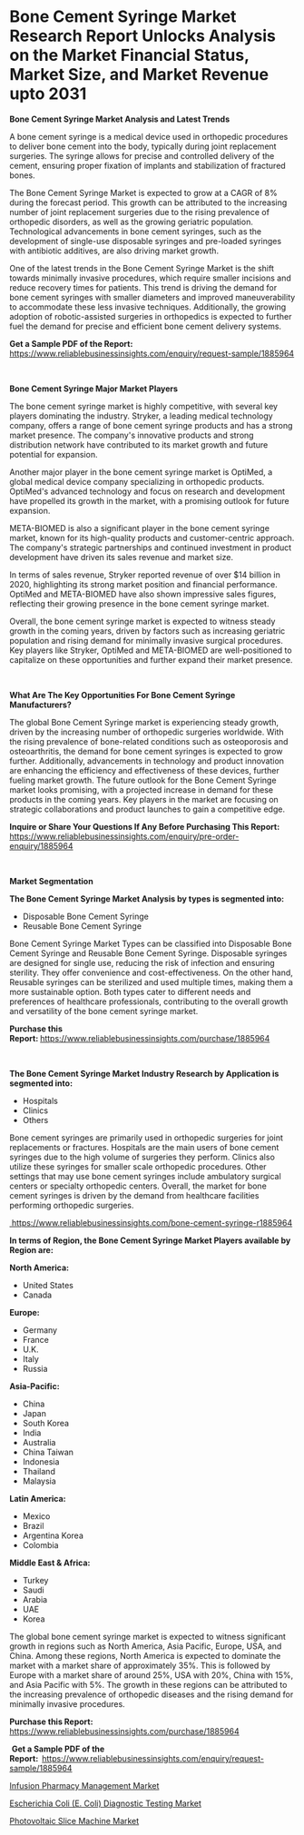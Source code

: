 <p><h1>Bone Cement Syringe Market Research Report Unlocks Analysis on the Market Financial Status, Market Size, and Market Revenue upto 2031</h1></p><p><strong>Bone Cement Syringe Market Analysis and Latest Trends</strong></p>
<p><p>A bone cement syringe is a medical device used in orthopedic procedures to deliver bone cement into the body, typically during joint replacement surgeries. The syringe allows for precise and controlled delivery of the cement, ensuring proper fixation of implants and stabilization of fractured bones.</p><p>The Bone Cement Syringe Market is expected to grow at a CAGR of 8% during the forecast period. This growth can be attributed to the increasing number of joint replacement surgeries due to the rising prevalence of orthopedic disorders, as well as the growing geriatric population. Technological advancements in bone cement syringes, such as the development of single-use disposable syringes and pre-loaded syringes with antibiotic additives, are also driving market growth.</p><p>One of the latest trends in the Bone Cement Syringe Market is the shift towards minimally invasive procedures, which require smaller incisions and reduce recovery times for patients. This trend is driving the demand for bone cement syringes with smaller diameters and improved maneuverability to accommodate these less invasive techniques. Additionally, the growing adoption of robotic-assisted surgeries in orthopedics is expected to further fuel the demand for precise and efficient bone cement delivery systems.</p></p>
<p><strong>Get a Sample PDF of the Report:&nbsp;</strong> <a href="https://www.reliablebusinessinsights.com/enquiry/request-sample/1885964">https://www.reliablebusinessinsights.com/enquiry/request-sample/1885964</a></p>
<p>&nbsp;</p>
<p><strong>Bone Cement Syringe Major Market Players</strong></p>
<p><p>The bone cement syringe market is highly competitive, with several key players dominating the industry. Stryker, a leading medical technology company, offers a range of bone cement syringe products and has a strong market presence. The company's innovative products and strong distribution network have contributed to its market growth and future potential for expansion.</p><p>Another major player in the bone cement syringe market is OptiMed, a global medical device company specializing in orthopedic products. OptiMed's advanced technology and focus on research and development have propelled its growth in the market, with a promising outlook for future expansion.</p><p>META-BIOMED is also a significant player in the bone cement syringe market, known for its high-quality products and customer-centric approach. The company's strategic partnerships and continued investment in product development have driven its sales revenue and market size.</p><p>In terms of sales revenue, Stryker reported revenue of over $14 billion in 2020, highlighting its strong market position and financial performance. OptiMed and META-BIOMED have also shown impressive sales figures, reflecting their growing presence in the bone cement syringe market.</p><p>Overall, the bone cement syringe market is expected to witness steady growth in the coming years, driven by factors such as increasing geriatric population and rising demand for minimally invasive surgical procedures. Key players like Stryker, OptiMed and META-BIOMED are well-positioned to capitalize on these opportunities and further expand their market presence.</p></p>
<p>&nbsp;</p>
<p><strong>What Are The Key Opportunities For Bone Cement Syringe Manufacturers?</strong></p>
<p><p>The global Bone Cement Syringe market is experiencing steady growth, driven by the increasing number of orthopedic surgeries worldwide. With the rising prevalence of bone-related conditions such as osteoporosis and osteoarthritis, the demand for bone cement syringes is expected to grow further. Additionally, advancements in technology and product innovation are enhancing the efficiency and effectiveness of these devices, further fueling market growth. The future outlook for the Bone Cement Syringe market looks promising, with a projected increase in demand for these products in the coming years. Key players in the market are focusing on strategic collaborations and product launches to gain a competitive edge.</p></p>
<p><strong>Inquire or Share Your Questions If Any Before Purchasing This Report:</strong> <a href="https://www.reliablebusinessinsights.com/enquiry/pre-order-enquiry/1885964">https://www.reliablebusinessinsights.com/enquiry/pre-order-enquiry/1885964</a></p>
<p>&nbsp;</p>
<p><strong>Market Segmentation</strong></p>
<p><strong>The Bone Cement Syringe Market Analysis by types is segmented into:</strong></p>
<p><ul><li>Disposable Bone Cement Syringe</li><li>Reusable Bone Cement Syringe</li></ul></p>
<p><p>Bone Cement Syringe Market Types can be classified into Disposable Bone Cement Syringe and Reusable Bone Cement Syringe. Disposable syringes are designed for single use, reducing the risk of infection and ensuring sterility. They offer convenience and cost-effectiveness. On the other hand, Reusable syringes can be sterilized and used multiple times, making them a more sustainable option. Both types cater to different needs and preferences of healthcare professionals, contributing to the overall growth and versatility of the bone cement syringe market.</p></p>
<p><strong>Purchase this Report:&nbsp;</strong><a href="https://www.reliablebusinessinsights.com/purchase/1885964">https://www.reliablebusinessinsights.com/purchase/1885964</a></p>
<p>&nbsp;</p>
<p><strong>The Bone Cement Syringe Market Industry Research by Application is segmented into:</strong></p>
<p><ul><li>Hospitals</li><li>Clinics</li><li>Others</li></ul></p>
<p><p>Bone cement syringes are primarily used in orthopedic surgeries for joint replacements or fractures. Hospitals are the main users of bone cement syringes due to the high volume of surgeries they perform. Clinics also utilize these syringes for smaller scale orthopedic procedures. Other settings that may use bone cement syringes include ambulatory surgical centers or specialty orthopedic centers. Overall, the market for bone cement syringes is driven by the demand from healthcare facilities performing orthopedic surgeries.</p></p>
<p><a href="https://www.reliablebusinessinsights.com/bone-cement-syringe-r1885964">&nbsp;https://www.reliablebusinessinsights.com/bone-cement-syringe-r1885964</a></p>
<p><strong>In terms of Region, the Bone Cement Syringe Market Players available by Region are:</strong></p>
<p>
    <p> <strong> North America: </strong>
        <ul>
            <li>United States</li>
            <li>Canada</li>
        </ul>
        </p> 
    <p> <strong> Europe: </strong>
        <ul>
            <li>Germany</li>
            <li>France</li>
            <li>U.K.</li>
            <li>Italy</li>
            <li>Russia</li>
        </ul>
        </p> 
    <p> <strong> Asia-Pacific: </strong>
        <ul>
            <li>China</li>
            <li>Japan</li>
            <li>South Korea</li>
            <li>India</li>
            <li>Australia</li>
            <li>China Taiwan</li>
            <li>Indonesia</li>
            <li>Thailand</li>
            <li>Malaysia</li>
        </ul>
        </p> 
    <p> <strong> Latin America: </strong>
        <ul>
            <li>Mexico</li>
            <li>Brazil</li>
            <li>Argentina Korea</li>
            <li>Colombia</li>
        </ul>
        </p> 
    <p> <strong> Middle East & Africa: </strong>
        <ul>
            <li>Turkey</li>
            <li>Saudi</li>
            <li>Arabia</li>
            <li>UAE</li>
            <li>Korea</li>
        </ul>
    </p>
    </p>
<p><p>The global bone cement syringe market is expected to witness significant growth in regions such as North America, Asia Pacific, Europe, USA, and China. Among these regions, North America is expected to dominate the market with a market share of approximately 35%. This is followed by Europe with a market share of around 25%, USA with 20%, China with 15%, and Asia Pacific with 5%. The growth in these regions can be attributed to the increasing prevalence of orthopedic diseases and the rising demand for minimally invasive procedures.</p></p>
<p><strong>Purchase this Report: </strong><a href="https://www.reliablebusinessinsights.com/purchase/1885964">https://www.reliablebusinessinsights.com/purchase/1885964</a></p>
<p>&nbsp;<strong>Get a Sample PDF of the Report:&nbsp;&nbsp;</strong><a href="https://www.reliablebusinessinsights.com/enquiry/request-sample/1885964">https://www.reliablebusinessinsights.com/enquiry/request-sample/1885964</a></p>
<p><strong></strong></p>
<p><p><a href="https://view.publitas.com/reportprime-1/global-infusion-pharmacy-management-market-share-and-growth-opportunities-and-market-size-growing-with-a-cagr-of-5-7-for-period-from-2024-2031/">Infusion Pharmacy Management Market</a></p><p><a href="https://view.publitas.com/reportprime-1/global-escherichia-coli-e-coli-diagnostic-testing-market-analysis-trends-forecasts-and-growth-opportunities-2024-2031-in-106-pages-report/">Escherichia Coli (E. Coli) Diagnostic Testing Market</a></p><p><a href="https://github.com/Paul14Anderson63/Market-Research-Report-List-5/blob/main/photovoltaic-slice-machine-market.md">Photovoltaic Slice Machine Market</a></p></p>